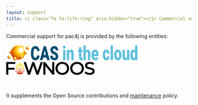 ```yaml
---
layout: support
title: <i class="fa fa-life-ring" aria-hidden="true"></i> Commercial support&#58;
---
```


Commercial support for pac4j is provided by the following entities:

[<img src="img/logo-citc.png" style="border:0; margin-right: 80px">](https://www.casinthecloud.com/index-en.html)
[<img src="img/logo-fawnoos.png" style="border:0" width="240">](https://fawnoos.com)

<br />

It supplements the Open Source contributions and [maintenance](docs/backward-compatibility.html#2-maintenance) policy.
